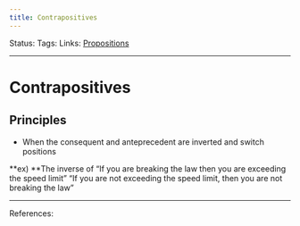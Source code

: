 ```yaml
---
title: Contrapositives
---
```

Status:
Tags:
Links: [Propositions](out/propositions.md)
___
# Contrapositives
## Principles
- When the consequent and anteprecedent are inverted and switch positions


**ex) **The inverse of “If you are breaking the law then you are exceeding the speed limit”
“If you are not exceeding the speed limit, then you are not breaking the law”
___
References: